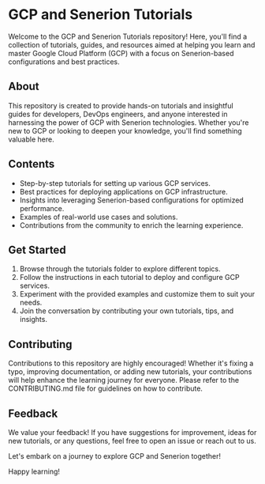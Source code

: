 # GCP and Senerion Tutorials

Welcome to the GCP and Senerion Tutorials repository! Here, you'll find a collection of tutorials, guides, and resources aimed at helping you learn and master Google Cloud Platform (GCP) with a focus on Senerion-based configurations and best practices.

## About

This repository is created to provide hands-on tutorials and insightful guides for developers, DevOps engineers, and anyone interested in harnessing the power of GCP with Senerion technologies. Whether you're new to GCP or looking to deepen your knowledge, you'll find something valuable here.

## Contents

- Step-by-step tutorials for setting up various GCP services.
- Best practices for deploying applications on GCP infrastructure.
- Insights into leveraging Senerion-based configurations for optimized performance.
- Examples of real-world use cases and solutions.
- Contributions from the community to enrich the learning experience.

## Get Started

1. Browse through the tutorials folder to explore different topics.
2. Follow the instructions in each tutorial to deploy and configure GCP services.
3. Experiment with the provided examples and customize them to suit your needs.
4. Join the conversation by contributing your own tutorials, tips, and insights.

## Contributing

Contributions to this repository are highly encouraged! Whether it's fixing a typo, improving documentation, or adding new tutorials, your contributions will help enhance the learning journey for everyone. Please refer to the CONTRIBUTING.md file for guidelines on how to contribute.

## Feedback

We value your feedback! If you have suggestions for improvement, ideas for new tutorials, or any questions, feel free to open an issue or reach out to us.

Let's embark on a journey to explore GCP and Senerion together!

Happy learning!
